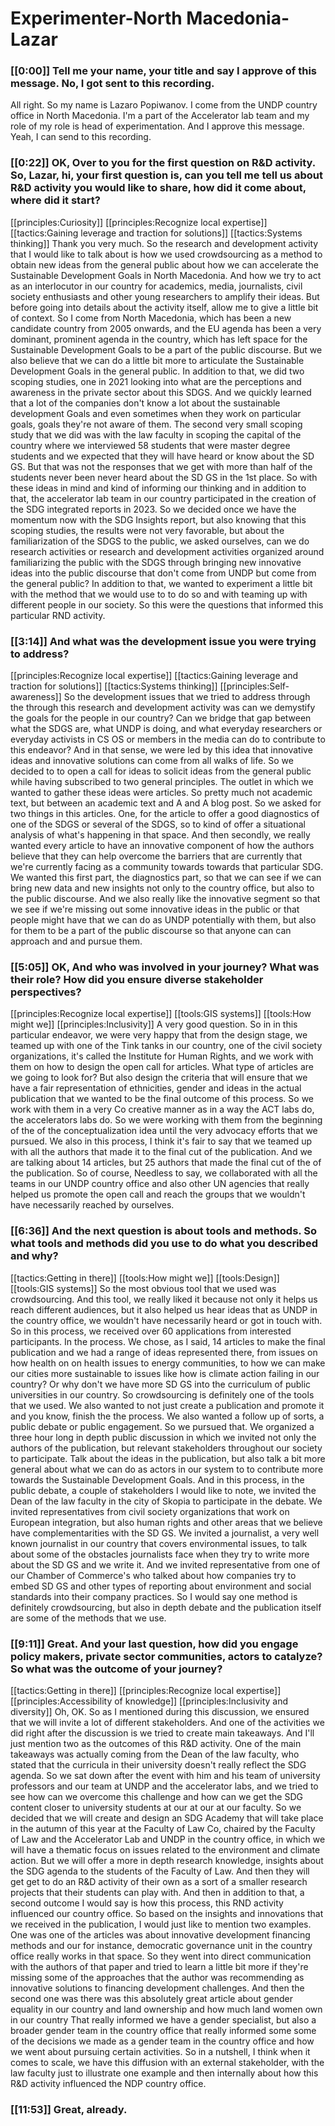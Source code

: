 # Experimenter\-North Macedonia\- Lazar

### [[0:00]] Tell me your name, your title and say I approve of this message\. No, I got sent to this recording\.

All right\. So my name is Lazaro Popiwanov\. I come from the UNDP country office in North Macedonia\. I'm a part of the Accelerator lab team and my role of my role is head of experimentation\. And I approve this message\. Yeah, I can send to this recording\.

### [[0:22]] OK, Over to you for the first question on R&D activity\. So, Lazar, hi, your first question is, can you tell me tell us about R&D activity you would like to share, how did it come about, where did it start?

[[principles:Curiosity]]
[[principles:Recognize local expertise]]
[[tactics:Gaining leverage and traction for solutions]]
[[tactics:Systems thinking]]
Thank you very much\. So the research and development activity that I would like to talk about is how we used crowdsourcing as a method to obtain new ideas from the general public about how we can accelerate the Sustainable Development Goals in North Macedonia\. And how we try to act as an interlocutor in our country for academics, media, journalists, civil society enthusiasts and other young researchers to amplify their ideas\. But before going into details about the activity itself, allow me to give a little bit of context\. So I come from North Macedonia, which has been a new candidate country from 2005 onwards, and the EU agenda has been a very dominant, prominent agenda in the country, which has left space for the Sustainable Development Goals to be a part of the public discourse\. But we also believe that we can do a little bit more to articulate the Sustainable Development Goals in the general public\. In addition to that, we did two scoping studies, one in 2021 looking into what are the perceptions and awareness in the private sector about this SDGS\. And we quickly learned that a lot of the companies don't know a lot about the sustainable development Goals and even sometimes when they work on particular goals, goals they're not aware of them\. The second very small scoping study that we did was with the law faculty in scoping the capital of the country where we interviewed 58 students that were master degree students and we expected that they will have heard or know about the SD GS\. But that was not the responses that we get with more than half of the students never been never heard about the SD GS in the 1st place\. So with these ideas in mind and kind of informing our thinking and in addition to that, the accelerator lab team in our country participated in the creation of the SDG integrated reports in 2023\. So we decided once we have the momentum now with the SDG Insights report, but also knowing that this scoping studies, the results were not very favorable, but about the familiarization of the SDGS to the public, we asked ourselves, can we do research activities or research and development activities organized around familiarizing the public with the SDGS through bringing new innovative ideas into the public discourse that don't come from UNDP but come from the general public? In addition to that, we wanted to experiment a little bit with the method that we would use to to do so and with teaming up with different people in our society\. So this were the questions that informed this particular RND activity\. 


### [[3:14]] And what was the development issue you were trying to address?

[[principles:Recognize local expertise]]
[[tactics:Gaining leverage and traction for solutions]]
[[tactics:Systems thinking]]
[[principles:Self-awareness]]
So the development issues that we tried to address through the through this research and development activity was can we demystify the goals for the people in our country? Can we bridge that gap between what the SDGS are, what UNDP is doing, and what everyday researchers or everyday activists in CS OS or members in the media can do to contribute to this endeavor? And in that sense, we were led by this idea that innovative ideas and innovative solutions can come from all walks of life\. So we decided to to open a call for ideas to solicit ideas from the general public while having subscribed to two general principles\. The outlet in which we wanted to gather these ideas were articles\. So pretty much not academic text, but between an academic text and A and A blog post\. So we asked for two things in this articles\. One, for the article to offer a good diagnostics of one of the SDGS or several of the SDGS, so to kind of offer a situational analysis of what's happening in that space\. And then secondly, we really wanted every article to have an innovative component of how the authors believe that they can help overcome the barriers that are currently that we're currently facing as a community towards towards that particular SDG\. We wanted this first part, the diagnostics part, so that we can see if we can bring new data and new insights not only to the country office, but also to the public discourse\. And we also really like the innovative segment so that we see if we're missing out some innovative ideas in the public or that people might have that we can do as UNDP potentially with them, but also for them to be a part of the public discourse so that anyone can can approach and and pursue them\.


### [[5:05]] OK, And who was involved in your journey? What was their role? How did you ensure diverse stakeholder perspectives?

[[principles:Recognize local expertise]]
[[tools:GIS systems]]
[[tools:How might we]]
[[principles:Inclusivity]]
A very good question\. So in in this particular endeavor, we were very happy that from the design stage, we teamed up with one of the Tink tanks in our country, one of the civil society organizations, it's called the Institute for Human Rights, and we work with them on how to design the open call for articles\. What type of articles are we going to look for? But also design the criteria that will ensure that we have a fair representation of ethnicities, gender and ideas in the actual publication that we wanted to be the final outcome of this process\. So we work with them in a very Co creative manner as in a way the ACT labs do, the accelerators labs do\. So we were working with them from the beginning of the of the conceptualization idea until the very advocacy efforts that we pursued\. We also in this process, I think it's fair to say that we teamed up with all the authors that made it to the final cut of the publication\. And we are talking about 14 articles, but 25 authors that made the final cut of the of the publication\. So of course, Needless to say, we collaborated with all the teams in our UNDP country office and also other UN agencies that really helped us promote the open call and reach the groups that we wouldn't have necessarily reached by ourselves\.


### [[6:36]] And the next question is about tools and methods\. So what tools and methods did you use to do what you described and why?

[[tactics:Getting in there]]
[[tools:How might we]]
[[tools:Design]]
[[tools:GIS systems]]
So the most obvious tool that we used was crowdsourcing\. And this tool, we really liked it because not only it helps us reach different audiences, but it also helped us hear ideas that as UNDP in the country office, we wouldn't have necessarily heard or got in touch with\. So in this process, we received over 60 applications from interested participants\. In the process\. We chose, as I said, 14 articles to make the final publication and we had a range of ideas represented there, from issues on how health on on health issues to energy communities, to how we can make our cities more sustainable to issues like how is climate action failing in our country? Or why don't we have more SD GS into the curriculum of public universities in our country\. So crowdsourcing is definitely one of the tools that we used\. We also wanted to not just create a publication and promote it and you know, finish the the process\. We also wanted a follow up of sorts, a public debate or public engagement\. So we pursued that\. We organized a three hour long in depth public discussion in which we invited not only the authors of the publication, but relevant stakeholders throughout our society to participate\. Talk about the ideas in the publication, but also talk a bit more general about what we can do as actors in our system to to contribute more towards the Sustainable Development Goals\. And in this process, in the public debate, a couple of stakeholders I would like to note, we invited the Dean of the law faculty in the city of Skopia to participate in the debate\. We invited representatives from civil society organizations that work on European integration, but also human rights and other areas that we believe have complementarities with the SD GS\. We invited a journalist, a very well known journalist in our country that covers environmental issues, to talk about some of the obstacles journalists face when they try to write more about the SD GS and we write it\. And we invited representative from one of our Chamber of Commerce's who talked about how companies try to embed SD GS and other types of reporting about environment and social standards into their company practices\. So I would say one method is definitely crowdsourcing, but also in depth debate and the publication itself are some of the methods that we use\.


### [[9:11]] Great\. And your last question, how did you engage policy makers, private sector communities, actors to catalyze? So what was the outcome of your journey?

[[tactics:Getting in there]]
[[principles:Recognize local expertise]]
[[principles:Accessibility of knowledge]]
[[principles:Inclusivity and diversity]]
Oh, OK\. So as I mentioned during this discussion, we ensured that we will invite a lot of different stakeholders\. And one of the activities we did right after the discussion is we tried to create main takeaways\. And I'll just mention two as the outcomes of this R&D activity\. One of the main takeaways was actually coming from the Dean of the law faculty, who stated that the curricula in their university doesn't really reflect the SDG agenda\. So we sat down after the event with him and his team of university professors and our team at UNDP and the accelerator labs, and we tried to see how can we overcome this challenge and how can we get the SDG content closer to university students at our at our at our faculty\. So we decided that we will create and design an SDG Academy that will take place in the autumn of this year at the Faculty of Law Co, chaired by the Faculty of Law and the Accelerator Lab and UNDP in the country office, in which we will have a thematic focus on issues related to the environment and climate action\. But we will offer a more in depth research knowledge, insights about the SDG agenda to the students of the Faculty of Law\. And then they will get get to do an R&D activity of their own as a sort of a smaller research projects that their students can play with\. And then in addition to that, a second outcome I would say is how this process, this RND activity influenced our country office\. So based on the insights and innovations that we received in the publication, I would just like to mention two examples\. One was one of the articles was about innovative development financing methods and our for instance, democratic governance unit in the country office really works in that space\. So they went into direct communication with the authors of that paper and tried to learn a little bit more if they're missing some of the approaches that the author was recommending as innovative solutions to financing development challenges\. And then the second one was there was this absolutely great article about gender equality in our country and land ownership and how much land women own in our country That really informed we have a gender specialist, but also a broader gender team in the country office that really informed some some of the decisions we made as a gender team in the country office and how we went about pursuing certain activities\. So in a nutshell, I think when it comes to scale, we have this diffusion with an external stakeholder, with the law faculty just to illustrate one example and then internally about how this R&D activity influenced the NDP country office\.


### [[11:53]] Great, already\.

